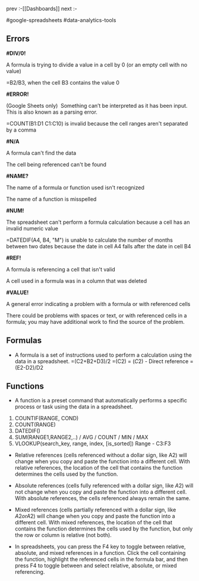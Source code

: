 prev :-[[Dashboards]]
next :-

#google-spreadsheets
#data-analytics-tools

## Errors 

**#DIV/0!**

A formula is trying to divide a value in a cell by 0 (or an empty cell with no value)

=B2/B3, when the cell B3 contains the value 0

**#ERROR!**

(Google Sheets only)  Something can’t be interpreted as it has been input. This is also known as a parsing error.

=COUNT(B1:D1 C1:C10) is invalid because the cell ranges aren't separated by a comma

**#N/A**

A formula can't find the data

The cell being referenced can't be found

**#NAME?**

The name of a formula or function used isn't recognized

The name of a function is misspelled

**#NUM!**

The spreadsheet can't perform a formula calculation because a cell has an invalid numeric value

=DATEDIF(A4, B4, "M") is unable to calculate the number of months between two dates because the date in cell A4 falls after the date in cell B4

**#REF!**

A formula is referencing a cell that isn't valid

A cell used in a formula was in a column that was deleted

**#VALUE!**

A general error indicating a problem with a formula or with referenced cells

There could be problems with spaces or text, or with referenced cells in a formula; you may have additional work to find the source of the problem.

## Formulas 

-   A formula is a set of instructions used to perform a calculation using the data in a spreadsheet.
=(C2+B2+D3)/2
=(C2)
= ($C$2) - Direct reference 
= (E2-D2)/D2



## Functions 
-   A function is a preset command that automatically performs a specific process or task using the data in a spreadsheet.

1. COUNTIF(RANGE, COND)
2. COUNT(RANGE)
3. DATEDIF()
4. SUM(RANGE1,RANGE2,..) / AVG / COUNT / MIN / MAX
5. VLOOKUP(search_key, range, index, [is_sorted])
Range - C3:F3

-   Relative references (cells referenced without a dollar sign, like A2) will change when you copy and paste the function into a different cell. With relative references, the location of the cell that contains the function determines the cells used by the function.
    
-   Absolute references (cells fully referenced with a dollar sign, like $A$2) will not change when you copy and paste the function into a different cell. With absolute references, the cells referenced always remain the same.
    
-   Mixed references (cells partially referenced with a dollar sign, like $A2 or A$2) will change when you copy and paste the function into a different cell. With mixed references, the location of the cell that contains the function determines the cells used by the function, but only the row or column is relative (not both).
    
-   In spreadsheets, you can press the F4 key to toggle between relative, absolute, and mixed references in a function. Click the cell containing the function, highlight the referenced cells in the formula bar, and then press F4 to toggle between and select relative, absolute, or mixed referencing.